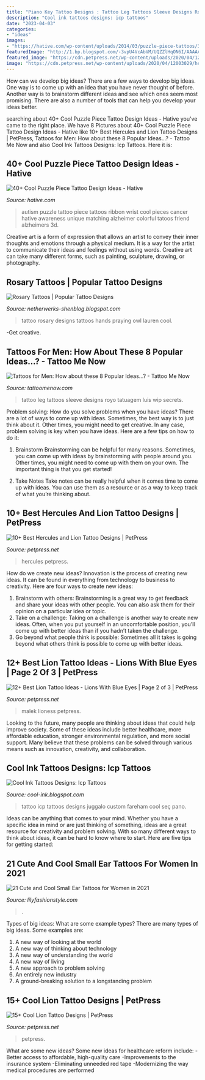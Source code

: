 ```yaml
---
title: "Piano Key Tattoo Designs : Tattoo Leg Tattoos Sleeve Designs Royo Tatuagem Luis Wip Secrets"
description: "Cool ink tattoos designs: icp tattoos"
date: "2023-04-03"
categories:
- "ideas"
images:
- "https://hative.com/wp-content/uploads/2014/03/puzzle-piece-tattoos/35-autism-puzzle-piece-and-ribbon.jpg"
featuredImage: "http://1.bp.blogspot.com/-3vpU4VcAbVM/UQZZlHqON6I/AAAAAAAAN4s/ZGS85rUYQyU/s1600/icp-custom-design-tattoo.jpg"
featured_image: "https://cdn.petpress.net/wp-content/uploads/2020/04/12003029/hercules-lion-tattoo-scaled-768x1152.jpg"
image: "https://cdn.petpress.net/wp-content/uploads/2020/04/12003029/hercules-lion-tattoo-scaled-768x1152.jpg"
---
```



How can we develop big ideas?
There are a few ways to develop big ideas. One way is to come up with an idea that you have never thought of before. Another way is to brainstorm different ideas and see which ones seem most promising. There are also a number of tools that can help you develop your ideas better.

	

		
searching about 40+ Cool Puzzle Piece Tattoo Design Ideas - Hative you've came to the right place. We have 8 Pictures about 40+ Cool Puzzle Piece Tattoo Design Ideas - Hative like 10+ Best Hercules and Lion Tattoo Designs | PetPress, Tattoos for Men: How about these 8 Popular Ideas...? - Tattoo Me Now and also Cool Ink Tattoos Designs: Icp Tattoos. Here it is:
		
    
## 40+ Cool Puzzle Piece Tattoo Design Ideas - Hative

<img loading=lazy src="https://hative.com/wp-content/uploads/2014/03/puzzle-piece-tattoos/35-autism-puzzle-piece-and-ribbon.jpg" onerror="this.onerror=null;this.src='https://tse2.mm.bing.net/th?id=OIP.PJPwRkAKLxLu58Ux0VdaPQHaMY&amp;pid=15.1';" alt="40+ Cool Puzzle Piece Tattoo Design Ideas - Hative">

_Source: hative.com_

>autism puzzle tattoo piece tattoos ribbon wrist cool pieces cancer hative awareness unique matching alzheimer colorful tatoos friend alzheimers 3d. 

	

Creative art is a form of expression that allows an artist to convey their inner thoughts and emotions through a physical medium. It is a way for the artist to communicate their ideas and feelings without using words. Creative art can take many different forms, such as painting, sculpture, drawing, or photography.

    
## Rosary Tattoos | Popular Tattoo Designs

<img loading=lazy src="http://2.bp.blogspot.com/-npj2gNLl7XU/UQZfdWvmt8I/AAAAAAAAOug/gtKBWcUZYIc/s1600/Praying_hands_rosary_tattoo_2.jpg" onerror="this.onerror=null;this.src='https://tse4.mm.bing.net/th?id=OIP.QK6iUNtC9n9LcNpgLxEoHgHaMr&amp;pid=15.1';" alt="Rosary Tattoos | Popular Tattoo Designs">

_Source: netherwerks-shenblog.blogspot.com_

>tattoo rosary designs tattoos hands praying owl lauren cool. 

	

-Get creative.

    
## Tattoos For Men: How About These 8 Popular Ideas...? - Tattoo Me Now

<img loading=lazy src="https://www.tattoomenow.com/tattoo-designs/wp-content/uploads/2012/06/tatuagem_luis_royo_secrets_tattoo_leg_sleeve_wip.jpg" onerror="this.onerror=null;this.src='https://tse2.mm.bing.net/th?id=OIP.v7stdbPzTNpJnUqaux3lsAAAAA&amp;pid=15.1';" alt="Tattoos for Men: How about these 8 Popular Ideas...? - Tattoo Me Now">

_Source: tattoomenow.com_

>tattoo leg tattoos sleeve designs royo tatuagem luis wip secrets. 

	

Problem solving: How do you solve problems when you have ideas?
There are a lot of ways to come up with ideas. Sometimes, the best way is to just think about it. Other times, you might need to get creative. In any case, problem solving is key when you have ideas. Here are a few tips on how to do it:
1. Brainstorm
Brainstorming can be helpful for many reasons. Sometimes, you can come up with ideas by brainstorming with people around you. Other times, you might need to come up with them on your own. The important thing is that you get started!

2. Take Notes
Take notes can be really helpful when it comes time to come up with ideas. You can use them as a resource or as a way to keep track of what you’re thinking about.

    
## 10+ Best Hercules And Lion Tattoo Designs | PetPress

<img loading=lazy src="https://cdn.petpress.net/wp-content/uploads/2020/04/12003029/hercules-lion-tattoo-scaled-768x1152.jpg" onerror="this.onerror=null;this.src='https://tse3.mm.bing.net/th?id=OIP.2fjxTEFafR8rOdvsIGtpAgHaLH&amp;pid=15.1';" alt="10+ Best Hercules and Lion Tattoo Designs | PetPress">

_Source: petpress.net_

>hercules petpress. 

	

How do we create new ideas?
Innovation is the process of creating new ideas. It can be found in everything from technology to business to creativity. Here are four ways to create new ideas:

1. Brainstorm with others: Brainstorming is a great way to get feedback and share your ideas with other people. You can also ask them for their opinion on a particular idea or topic.
2. Take on a challenge: Taking on a challenge is another way to create new ideas. Often, when you put yourself in an uncomfortable position, you’ll come up with better ideas than if you hadn’t taken the challenge.
3. Go beyond what people think is possible: Sometimes all it takes is going beyond what others think is possible to come up with better ideas.

    
## 12+ Best Lion Tattoo Ideas - Lions With Blue Eyes | Page 2 Of 3 | PetPress

<img loading=lazy src="https://cdn.petpress.net/wp-content/uploads/2020/04/12003610/lion-with-blue-eyes-tattoo-idea.jpg" onerror="this.onerror=null;this.src='https://tse2.mm.bing.net/th?id=OIP.MLRcmM-PlRuPfdPp6OQ2cwHaHX&amp;pid=15.1';" alt="12+ Best Lion Tattoo Ideas - Lions With Blue Eyes | Page 2 of 3 | PetPress">

_Source: petpress.net_

>malek lioness petpress. 

	

Looking to the future, many people are thinking about ideas that could help improve society. Some of these ideas include better healthcare, more affordable education, stronger environmental regulation, and more social support. Many believe that these problems can be solved through various means such as innovation, creativity, and collaboration.

    
## Cool Ink Tattoos Designs: Icp Tattoos

<img loading=lazy src="http://1.bp.blogspot.com/-3vpU4VcAbVM/UQZZlHqON6I/AAAAAAAAN4s/ZGS85rUYQyU/s1600/icp-custom-design-tattoo.jpg" onerror="this.onerror=null;this.src='https://tse2.mm.bing.net/th?id=OIP.4zZ3RvQAcEomy7Xc_aesegHaLD&amp;pid=15.1';" alt="Cool Ink Tattoos Designs: Icp Tattoos">

_Source: cool-ink.blogspot.com_

>tattoo icp tattoos designs juggalo custom fareham cool seç pano. 

	

Ideas can be anything that comes to your mind. Whether you have a specific idea in mind or are just thinking of something, ideas are a great resource for creativity and problem solving. With so many different ways to think about ideas, it can be hard to know where to start. Here are five tips for getting started: 

    
## 21 Cute And Cool Small Ear Tattoos For Women In 2021

<img loading=lazy src="https://lilyfashionstyle.com/wp-content/uploads/2021/05/16-4-768x1152.jpg" onerror="this.onerror=null;this.src='https://tse4.mm.bing.net/th?id=OIP.52TD20Nh-dojwkBy2j-EkwHaLH&amp;pid=15.1';" alt="21 Cute and Cool Small Ear Tattoos for Women in 2021">

_Source: lilyfashionstyle.com_

>. 

	

Types of big ideas: What are some example types?
There are many types of big ideas. Some examples are:
1. A new way of looking at the world 
2. A new way of thinking about technology 
3. A new way of understanding the world 
4. A new way of living 
5. A new approach to problem solving 
6. An entirely new industry 
7. A ground-breaking solution to a longstanding problem 

    
## 15+ Cool Lion Tattoo Designs | PetPress

<img loading=lazy src="https://cdn.petpress.net/wp-content/uploads/2020/04/12005252/cool-lion-tattoo-man-back.jpg" onerror="this.onerror=null;this.src='https://tse4.mm.bing.net/th?id=OIP.AF2iZcZyKa8jzYvlgQw0nAHaJZ&amp;pid=15.1';" alt="15+ Cool Lion Tattoo Designs | PetPress">

_Source: petpress.net_

>petpress. 

	

What are some new ideas?
Some new ideas for healthcare reform include: 
-Better access to affordable, high-quality care 
-Improvements to the insurance system 
-Eliminating unneeded red tape 
-Modernizing the way medical procedures are performed

